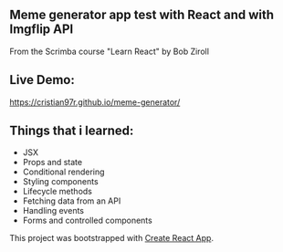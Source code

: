 ## Meme generator app test with React and with Imgflip API 

From the Scrimba course "Learn React" by Bob Ziroll

## Live Demo:
https://cristian97r.github.io/meme-generator/

## Things that i learned:

* JSX
* Props and state
* Conditional rendering
* Styling components
* Lifecycle methods
* Fetching data from an API
* Handling events
* Forms and controlled components

This project was bootstrapped with [Create React App](https://github.com/facebook/create-react-app).

